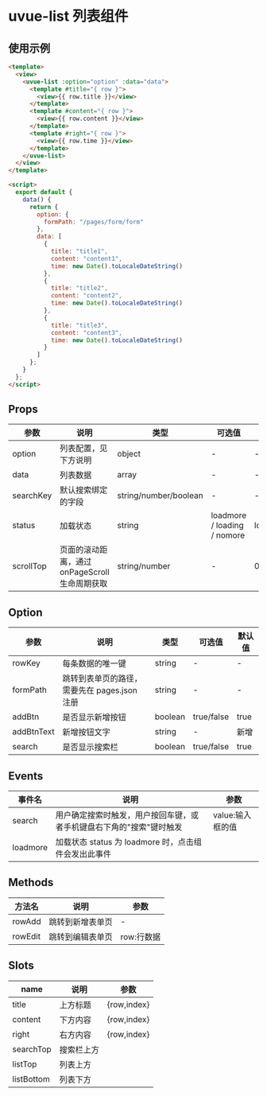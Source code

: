 # uvue-list 列表组件

## 使用示例

```html
<template>
  <view>
    <uvue-list :option="option" :data="data">
      <template #title="{ row }">
        <view>{{ row.title }}</view>
      </template>
      <template #content="{ row }">
        <view>{{ row.content }}</view>
      </template>
      <template #right="{ row }">
        <view>{{ row.time }}</view>
      </template>
    </uvue-list>
  </view>
</template>

<script>
  export default {
    data() {
      return {
        option: {
          formPath: "/pages/form/form"
        },
        data: [
          {
            title: "title1",
            content: "content1",
            time: new Date().toLocaleDateString()
          },
          {
            title: "title2",
            content: "content2",
            time: new Date().toLocaleDateString()
          },
          {
            title: "title3",
            content: "content3",
            time: new Date().toLocaleDateString()
          }
        ]
      };
    }
  };
</script>
```

## Props

| 参数 | 说明 | 类型 | 可选值 | 默认值 |
| --- | --- | --- | --- | --- |
| option | 列表配置，见下方说明 | object | - | - |
| data | 列表数据 | array | - | - |
| searchKey | 默认搜索绑定的字段 | string/number/boolean | - | - |
| status | 加载状态 | string | loadmore / loading / nomore | loadmore |
| scrollTop | 页面的滚动距离，通过 onPageScroll 生命周期获取 | string/number | - | 0 |

## Option

| 参数       | 说明                                         | 类型    | 可选值     | 默认值 |
| ---------- | -------------------------------------------- | ------- | ---------- | ------ |
| rowKey     | 每条数据的唯一键                             | string  | -          | -      |
| formPath   | 跳转到表单页的路径，需要先在 pages.json 注册 | string  | -          | -      |
| addBtn     | 是否显示新增按钮                             | boolean | true/false | true   |
| addBtnText | 新增按钮文字                                 | string  | -          | 新增   |
| search     | 是否显示搜索栏                               | boolean | true/false | true   |

## Events

| 事件名   | 说明                                                                 | 参数             |
| -------- | -------------------------------------------------------------------- | ---------------- |
| search   | 用户确定搜索时触发，用户按回车键，或者手机键盘右下角的"搜索"键时触发 | value:输入框的值 |
| loadmore | 加载状态 status 为 loadmore 时，点击组件会发出此事件                 |                  |

## Methods

| 方法名  | 说明             | 参数       |
| ------- | ---------------- | ---------- |
| rowAdd  | 跳转到新增表单页 | -          |
| rowEdit | 跳转到编辑表单页 | row:行数据 |

## Slots

| name       | 说明       | 参数        |
| ---------- | ---------- | ----------- |
| title      | 上方标题   | {row,index} |
| content    | 下方内容   | {row,index} |
| right      | 右方内容   | {row,index} |
| searchTop  | 搜索栏上方 |             |
| listTop    | 列表上方   |             |
| listBottom | 列表下方   |             |
